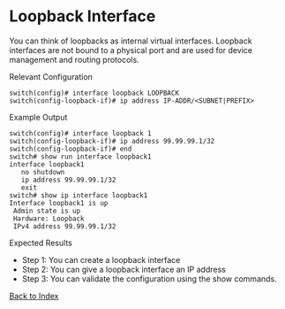 # Loopback Interface 

You can think of loopbacks as internal virtual interfaces. Loopback interfaces are not bound to a physical port and are used for device management and routing protocols. 

Relevant Configuration 

```
switch(config)# interface loopback LOOPBACK
switch(config-loopback-if)# ip address IP-ADDR/<SUBNET|PREFIX>
```

Example Output 

```
switch(config)# interface loopback 1
switch(config-loopback-if)# ip address 99.99.99.1/32
switch(config-loopback-if)# end
switch# show run interface loopback1
interface loopback1
   no shutdown
   ip address 99.99.99.1/32
   exit
switch# show ip interface loopback1
Interface loopback1 is up
 Admin state is up
 Hardware: Loopback
 IPv4 address 99.99.99.1/32
```

Expected Results 

* Step 1: You can create a loopback interface
* Step 2: You can give a loopback interface an IP address
* Step 3: You can validate the configuration using the show commands.

[Back to Index](#index)
